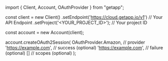 import { Client, Account, OAuthProvider } from "getapp";

const client = new Client()
    .setEndpoint('https://cloud.getapp.io/v1') // Your API Endpoint
    .setProject('<YOUR_PROJECT_ID>'); // Your project ID

const account = new Account(client);

account.createOAuth2Session(
    OAuthProvider.Amazon, // provider
    'https://example.com', // success (optional)
    'https://example.com', // failure (optional)
    [] // scopes (optional)
);

